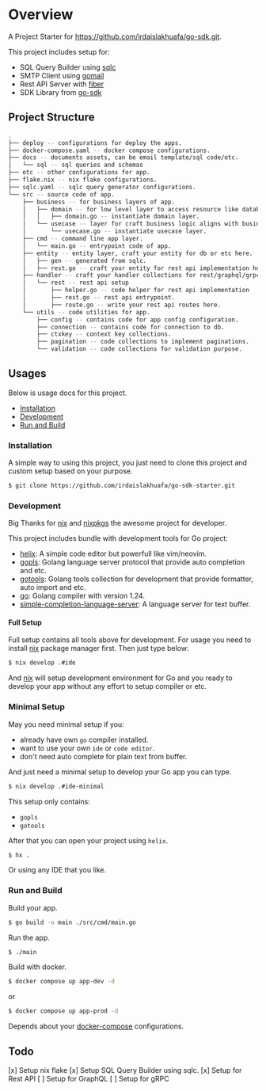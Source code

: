 # Overview
A Project Starter for https://github.com/irdaislakhuafa/go-sdk.git.

This project includes setup for:
- SQL Query Builder using [sqlc](https://sqlc.dev/)
- SMTP Client using [gomail](https://github.com/go-gomail/gomail)
- Rest API Server with [fiber](https://github.com/gofiber/fiber)
- SDK Library from [go-sdk](https://github.com/irdaislakhuafa/go-sdk)

## Project Structure
```bash
.
├── deploy -- configurations for deploy the apps.
├── docker-compose.yaml -- docker compose configurations.
├── docs -- documents assets, can be email template/sql code/etc.
│   └── sql -- sql queries and schemas
├── etc -- other configurations for app.
├── flake.nix -- nix flake configurations.
├── sqlc.yaml -- sqlc query generator configurations.
└── src -- source code of app.
    ├── business -- for business layers of app.
    │   ├── domain -- for low level layer to access resource like database/third party/etc.
    │   │   ├── domain.go -- instantiate domain layer.
    │   └── usecase -- layer for craft business logic aligns with business needs here.
    │       └── usecase.go -- instantiate usecase layer.
    ├── cmd -- command line app layer.
    │   └── main.go -- entrypoint code of app.
    ├── entity -- entity layer, craft your entity for db or etc here.
    │   ├── gen -- generated from sqlc.
    │   ├── rest.go -- craft your entity for rest api implementation here.
    ├── handler -- craft your handler collections for rest/graphql/grpc.
    │   └── rest -- rest api setup
    │       ├── helper.go -- code helper for rest api implementation
    │       ├── rest.go -- rest api entrypoint.
    │       ├── route.go -- write your rest api routes here.
    └── utils -- code utilities for app.
        ├── config -- contains code for app config configuration.
        ├── connection -- contains code for connection to db.
        ├── ctxkey -- context key collections.
        ├── pagination -- code collections to implement paginations.
        └── validation -- code collections for validation purpose.
```

## Usages
Below is usage docs for this project.

- [Installation](#installation)
- [Development](#development)
- [Run and Build](#run-and-build)

### Installation

A simple way to using this project, you just need to clone this project and custom setup based on your purpose.
```bash
$ git clone https://github.com/irdaislakhuafa/go-sdk-starter.git
```

### Development
Big Thanks for [nix](https://github.com/NixOS/nix) and [nixpkgs](https://github.com/NixOS/nixpkgs) the awesome project for developer.

This project includes bundle with development tools for Go project:
- [helix](https://github.com/helix-editor/helix): A simple code editor but powerfull like vim/neovim.
- [gopls](https://github.com/golang/tools/tree/master/gopls): Golang language server protocol that provide auto completion and etc.
- [gotools](https://go.googlesource.com/tools): Golang tools collection for development that provide formatter, auto import and etc. 
- [go](https://github.com/golang/go): Golang compiler with version 1.24.
- [simple-completion-language-server](https://github.com/estin/simple-completion-language-server): A language server for text buffer.

#### Full Setup
Full setup contains all tools above for development. For usage you need to install [nix](https://github.com/NixOS/nix) package manager first. Then just type below:

```bash
$ nix develop .#ide
```

And [nix](https://github.com/NixOS/nix) will setup development environment for Go and you ready to develop your app without any effort to setup compiler or etc.

### Minimal Setup
May you need minimal setup if you:
- already have own `go` compiler installed.
- want to use your own `ide` or `code editor`.
- don't need auto complete for plain text from buffer.

And just need a minimal setup to develop your Go app you can type.

```bash
$ nix develop .#ide-minimal
```

This setup only contains:
- `gopls`
- `gotools`


After that you can open your project using `helix`.
```bash
$ hx .
```

Or using any IDE that you like.

### Run and Build
Build your app.
```bash
$ go build -o main ./src/cmd/main.go
```

Run the app.
```bash
$ ./main
```

Build with docker.
```bash
$ docker compose up app-dev -d
```
or
```bash
$ docker compose up app-prod -d
```
Depends about your [docker-compose](./docker-compose.yaml) configurations.

## Todo

[x] Setup nix flake
[x] Setup SQL Query Builder using sqlc.
[x] Setup for Rest API
[ ] Setup for GraphQL
[ ] Setup for gRPC 

